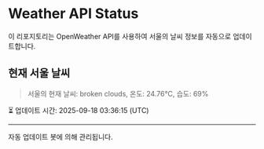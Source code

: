 
# Weather API Status

이 리포지토리는 OpenWeather API를 사용하여 서울의 날씨 정보를 자동으로 업데이트합니다.

## 현재 서울 날씨
> 서울의 현재 날씨: broken clouds, 온도: 24.76°C, 습도: 69%

⏳ 업데이트 시간: 2025-09-18 03:36:15 (UTC)

---
자동 업데이트 봇에 의해 관리됩니다.
